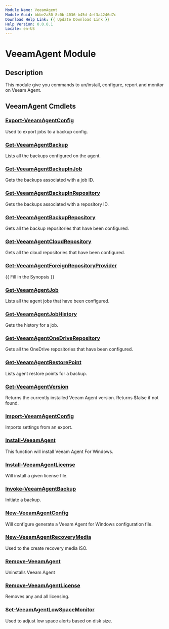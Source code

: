 ```yaml
---
Module Name: VeeamAgent
Module Guid: bbbe2a80-8c0b-4036-b45d-4ef3a4246d7c
Download Help Link: {{ Update Download Link }}
Help Version: 0.0.0.1
Locale: en-US
---
```


# VeeamAgent Module
## Description
This module give you commands to un/install, configure, report and monitor on Veeam Agent.

## VeeamAgent Cmdlets
### [Export-VeeamAgentConfig](Export-VeeamAgentConfig.md)
Used to export jobs to a backup config.

### [Get-VeeamAgentBackup](Get-VeeamAgentBackup.md)
Lists all the backups configured on the agent.

### [Get-VeeamAgentBackupInJob](Get-VeeamAgentBackupInJob.md)
Gets the backups associated with a job ID.

### [Get-VeeamAgentBackupInRepository](Get-VeeamAgentBackupInRepository.md)
Gets the backups associated with a repository ID.

### [Get-VeeamAgentBackupRepository](Get-VeeamAgentBackupRepository.md)
Gets all the backup repositories that have been configured.

### [Get-VeeamAgentCloudRepository](Get-VeeamAgentCloudRepository.md)
Gets all the cloud repositories that have been configured.

### [Get-VeeamAgentForeignRepositoryProvider](Get-VeeamAgentForeignRepositoryProvider.md)
{{ Fill in the Synopsis }}

### [Get-VeeamAgentJob](Get-VeeamAgentJob.md)
Lists all the agent jobs that have been configured.

### [Get-VeeamAgentJobHistory](Get-VeeamAgentJobHistory.md)
Gets the history for a job.

### [Get-VeeamAgentOneDriveRepository](Get-VeeamAgentOneDriveRepository.md)
Gets all the OneDrive repositories that have been configured.

### [Get-VeeamAgentRestorePoint](Get-VeeamAgentRestorePoint.md)
Lists agent restore points for a backup.

### [Get-VeeamAgentVersion](Get-VeeamAgentVersion.md)
Returns the currently installed Veeam Agent version. Returns $false if not found.

### [Import-VeeamAgentConfig](Import-VeeamAgentConfig.md)
Imports settings from an export.

### [Install-VeeamAgent](Install-VeeamAgent.md)
This function will install Veeam Agent For Windows.

### [Install-VeeamAgentLicense](Install-VeeamAgentLicense.md)
Will install a given license file.

### [Invoke-VeeamAgentBackup](Invoke-VeeamAgentBackup.md)
Initiate a backup.

### [New-VeeamAgentConfig](New-VeeamAgentConfig.md)
Will configure generate a Veeam Agent for Windows configuration file.

### [New-VeeamAgentRecoveryMedia](New-VeeamAgentRecoveryMedia.md)
Used to the create recovery media ISO.

### [Remove-VeeamAgent](Remove-VeeamAgent.md)
Uninstalls Veeam Agent

### [Remove-VeeamAgentLicense](Remove-VeeamAgentLicense.md)
Removes any and all licensing.

### [Set-VeeamAgentLowSpaceMonitor](Set-VeeamAgentLowSpaceMonitor.md)
Used to adjust low space alerts based on disk size.

